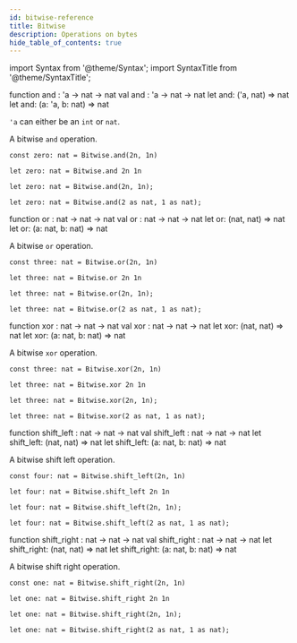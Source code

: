 ```yaml
---
id: bitwise-reference
title: Bitwise
description: Operations on bytes
hide_table_of_contents: true
---
```


import Syntax from '@theme/Syntax';
import SyntaxTitle from '@theme/SyntaxTitle';

<SyntaxTitle syntax="pascaligo">
function and : 'a -> nat -> nat
</SyntaxTitle>
<SyntaxTitle syntax="cameligo">
val and : 'a -> nat -> nat
</SyntaxTitle>
<SyntaxTitle syntax="reasonligo">
let and: ('a, nat) => nat
</SyntaxTitle>
<SyntaxTitle syntax="jsligo">
let and: (a: &apos;a, b: nat) => nat
</SyntaxTitle>

`'a` can either be an `int` or `nat`.

A bitwise `and` operation.

<Syntax syntax="pascaligo">

```pascaligo
const zero: nat = Bitwise.and(2n, 1n)
```

</Syntax>
<Syntax syntax="cameligo">

```cameligo
let zero: nat = Bitwise.and 2n 1n
```

</Syntax>
<Syntax syntax="reasonligo">

```reasonligo
let zero: nat = Bitwise.and(2n, 1n);
```

</Syntax>
<Syntax syntax="jsligo">

```jsligo
let zero: nat = Bitwise.and(2 as nat, 1 as nat);
```

</Syntax>


<SyntaxTitle syntax="pascaligo">
function or : nat -> nat -> nat
</SyntaxTitle>
<SyntaxTitle syntax="cameligo">
val or :  nat -> nat -> nat
</SyntaxTitle>
<SyntaxTitle syntax="reasonligo">
let or: (nat, nat) => nat
</SyntaxTitle>
<SyntaxTitle syntax="jsligo">
let or: (a: nat, b: nat) => nat
</SyntaxTitle>

A bitwise `or` operation.

<Syntax syntax="pascaligo">

```pascaligo
const three: nat = Bitwise.or(2n, 1n)
```

</Syntax>
<Syntax syntax="cameligo">

```cameligo
let three: nat = Bitwise.or 2n 1n
```

</Syntax>
<Syntax syntax="reasonligo">

```reasonligo
let three: nat = Bitwise.or(2n, 1n);
```

</Syntax>
<Syntax syntax="jsligo">

```jsligo
let three: nat = Bitwise.or(2 as nat, 1 as nat);
```

</Syntax>

<SyntaxTitle syntax="pascaligo">
function xor : nat -> nat -> nat
</SyntaxTitle>
<SyntaxTitle syntax="cameligo">
val xor :  nat -> nat -> nat
</SyntaxTitle>
<SyntaxTitle syntax="reasonligo">
let xor: (nat, nat) => nat
</SyntaxTitle>
<SyntaxTitle syntax="jsligo">
let xor: (a: nat, b: nat) => nat
</SyntaxTitle>

A bitwise `xor` operation.

<Syntax syntax="pascaligo">

```pascaligo group=xor
const three: nat = Bitwise.xor(2n, 1n)
```

</Syntax>
<Syntax syntax="cameligo">

```cameligo group=xor
let three: nat = Bitwise.xor 2n 1n
```

</Syntax>
<Syntax syntax="reasonligo">

```reasonligo group=xor
let three: nat = Bitwise.xor(2n, 1n);
```

</Syntax>
<Syntax syntax="jsligo">

```jsligo group=xor
let three: nat = Bitwise.xor(2 as nat, 1 as nat);
```

</Syntax>

<SyntaxTitle syntax="pascaligo">
function shift_left : nat -> nat -> nat
</SyntaxTitle>
<SyntaxTitle syntax="cameligo">
val shift_left :  nat -> nat -> nat
</SyntaxTitle>
<SyntaxTitle syntax="reasonligo">
let shift_left: (nat, nat) => nat
</SyntaxTitle>
<SyntaxTitle syntax="jsligo">
let shift_left: (a: nat, b: nat) => nat
</SyntaxTitle>

A bitwise shift left operation.

<Syntax syntax="pascaligo">

```pascaligo
const four: nat = Bitwise.shift_left(2n, 1n)
```

</Syntax>
<Syntax syntax="cameligo">

```cameligo
let four: nat = Bitwise.shift_left 2n 1n
```

</Syntax>
<Syntax syntax="reasonligo">

```reasonligo
let four: nat = Bitwise.shift_left(2n, 1n);
```

</Syntax>
<Syntax syntax="jsligo">

```jsligo
let four: nat = Bitwise.shift_left(2 as nat, 1 as nat);
```

</Syntax>

<SyntaxTitle syntax="pascaligo">
function shift_right : nat -> nat -> nat
</SyntaxTitle>
<SyntaxTitle syntax="cameligo">
val shift_right :  nat -> nat -> nat
</SyntaxTitle>
<SyntaxTitle syntax="reasonligo">
let shift_right: (nat, nat) => nat
</SyntaxTitle>
<SyntaxTitle syntax="jsligo">
let shift_right: (a: nat, b: nat) => nat
</SyntaxTitle>

A bitwise shift right operation.

<Syntax syntax="pascaligo">

```pascaligo
const one: nat = Bitwise.shift_right(2n, 1n)
```

</Syntax>
<Syntax syntax="cameligo">

```cameligo
let one: nat = Bitwise.shift_right 2n 1n
```

</Syntax>
<Syntax syntax="reasonligo">

```reasonligo
let one: nat = Bitwise.shift_right(2n, 1n);
```

</Syntax>
<Syntax syntax="jsligo">

```jsligo
let one: nat = Bitwise.shift_right(2 as nat, 1 as nat);
```

</Syntax>
